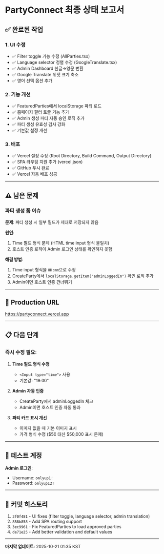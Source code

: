 # PartyConnect 최종 상태 보고서

## ✅ 완료된 작업

### 1. UI 수정
- ✅ Filter toggle 기능 수정 (AllParties.tsx)
- ✅ Language selector 정렬 수정 (GoogleTranslate.tsx)
- ✅ Admin Dashboard 한글→영문 변환
- ✅ Google Translate 위젯 크기 축소
- ✅ 영어 선택 옵션 추가

### 2. 기능 개선
- ✅ FeaturedParties에서 localStorage 파티 로드
- ✅ 홈페이지 필터 토글 기능 추가
- ✅ Admin 생성 파티 자동 승인 로직 추가
- ✅ 파티 생성 유효성 검사 강화
- ✅ 기본값 설정 개선

### 3. 배포
- ✅ Vercel 설정 수정 (Root Directory, Build Command, Output Directory)
- ✅ SPA 라우팅 지원 추가 (vercel.json)
- ✅ GitHub 푸시 완료
- ✅ Vercel 자동 배포 성공

---

## ⚠️ 남은 문제

### 파티 생성 폼 이슈
**문제**: 파티 생성 시 일부 필드가 제대로 저장되지 않음

**원인**:
1. Time 필드 형식 문제 (HTML time input 형식 불일치)
2. 호스트 인증 로직이 Admin 로그인 상태를 확인하지 못함

**해결 방법**:
1. Time input 형식을 `HH:mm`으로 수정
2. CreateParty에서 `localStorage.getItem("adminLoggedIn")` 확인 로직 추가
3. Admin이면 호스트 인증 건너뛰기

---

## 🚀 Production URL
https://partyconnect.vercel.app

---

## 📋 다음 단계

### 즉시 수정 필요:
1. **Time 필드 형식 수정**
   - `<Input type="time">` 사용
   - 기본값: "19:00"

2. **Admin 자동 인증**
   - CreateParty에서 adminLoggedIn 체크
   - Admin이면 호스트 인증 자동 통과

3. **파티 카드 표시 개선**
   - 이미지 없을 때 기본 이미지 표시
   - 가격 형식 수정 ($50 대신 $50,000 표시 문제)

---

## 🎯 테스트 계정

**Admin 로그인**:
- Username: `onlyup1!`
- Password: `onlyup12!`

---

## 📝 커밋 히스토리

1. `3f0f481` - UI fixes (filter toggle, language selector, admin translation)
2. `858b858` - Add SPA routing support
3. `3ec9961` - Fix FeaturedParties to load approved parties
4. `de71e25` - Add better validation and default values

---

**마지막 업데이트**: 2025-10-21 01:35 KST

